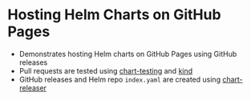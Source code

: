 # Hosting Helm Charts on GitHub Pages

* Demonstrates hosting Helm charts on GitHub Pages using GitHub releases
* Pull requests are tested using [chart-testing](https://github.com/helm/chart-testing) and [kind](https://github.com/kubernetes-sigs/kind)
* GitHub releases and Helm repo `index.yaml` are created using [chart-releaser](https://github.com/helm/chart-releaser)
